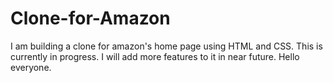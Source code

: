 # Clone-for-Amazon
I am building a clone for amazon's home page using HTML and CSS. This is currently in progress. I will add more features to it in near future.
Hello everyone.
